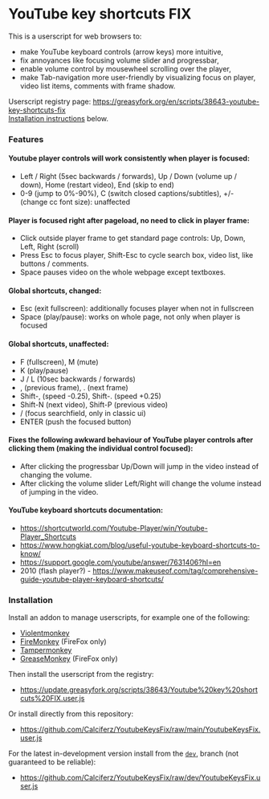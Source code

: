 # YouTube key shortcuts FIX

This is a userscript for web browsers to:
- make YouTube keyboard controls (arrow keys) more intuitive,
- fix annoyances like focusing volume slider and progressbar,
- enable volume control by mousewheel scrolling over the player,
- make Tab-navigation more user-friendly by visualizing focus on player, video list items, comments with frame shadow.

Userscript registry page:  https://greasyfork.org/en/scripts/38643-youtube-key-shortcuts-fix  
[Installation instructions](#installation) below.



### Features

#### Youtube player controls will work consistently when player is focused:
- Left / Right (5sec backwards / forwards), Up / Down (volume up / down), Home (restart video), End (skip to end)
- 0-9 (jump to 0%-90%), C (switch closed captions/subtitles), +/- (change cc font size):  unaffected

#### Player is focused right after pageload, no need to click in player frame:
- Click outside player frame to get standard page controls: Up, Down, Left, Right (scroll)
- Press Esc to focus player, Shift-Esc to cycle search box, video list, like buttons / comments.
- Space pauses video on the whole webpage except textboxes.

#### Global shortcuts, changed:
- Esc (exit fullscreen):  additionally focuses player when not in fullscreen
- Space (play/pause):  works on whole page, not only when player is focused

#### Global shortcuts, unaffected:
- F (fullscreen), M (mute)
- K (play/pause)
- J / L (10sec backwards / forwards)
- , (previous frame), . (next frame)
- Shift-, (speed -0.25), Shift-. (speed +0.25)
- Shift-N (next video), Shift-P (previous video)
- / (focus searchfield, only in classic ui)
- ENTER (push the focused button)

#### Fixes the following awkward behaviour of YouTube player controls after clicking them (making the individual control focused):
- After clicking the progressbar Up/Down will jump in the video instead of changing the volume.
- After clicking the volume slider Left/Right will change the volume instead of jumping in the video.

#### YouTube keyboard shortcuts documentation:
- https://shortcutworld.com/Youtube-Player/win/Youtube-Player_Shortcuts
- https://www.hongkiat.com/blog/useful-youtube-keyboard-shortcuts-to-know/
- https://support.google.com/youtube/answer/7631406?hl=en
- 2010 (flash player?) - https://www.makeuseof.com/tag/comprehensive-guide-youtube-player-keyboard-shortcuts/



### Installation

Install an addon to manage userscripts, for example one of the following:
- [Violentmonkey](https://violentmonkey.github.io/)
- [FireMonkey](https://addons.mozilla.org/en-US/firefox/addon/firemonkey/) (FireFox only)
- [Tampermonkey](https://www.tampermonkey.net/)
- [GreaseMonkey](https://addons.mozilla.org/en-US/firefox/addon/greasemonkey/) (FireFox only)

Then install the userscript from the registry:
- https://update.greasyfork.org/scripts/38643/Youtube%20key%20shortcuts%20FIX.user.js

Or install directly from this repository:
- https://github.com/Calciferz/YoutubeKeysFix/raw/main/YoutubeKeysFix.user.js

For the latest in-development version install from the [`dev`](https://github.com/Calciferz/YoutubeKeysFix/tree/dev), branch (not guaranteed to be reliable):
- https://github.com/Calciferz/YoutubeKeysFix/raw/dev/YoutubeKeysFix.user.js


